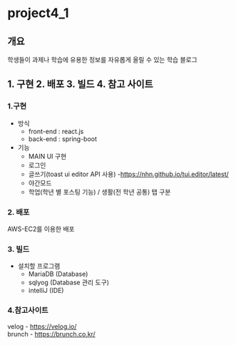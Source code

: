 # project4_1

## 개요
학생들이 과제나 학습에 유용한 정보를 자유롭게 올릴 수 있는 학습 블로그

## 1. 구현 2. 배포 3. 빌드 4. 참고 사이트

### 1.구현
- 방식
  - front-end : react.js
  - back-end : spring-boot
 - 기능
   - MAIN UI 구현
   - 로그인
   - 글쓰기(toast ui editor API 사용) -https://nhn.github.io/tui.editor/latest/
   - 야간모드
   - 학업(학년 별 포스팅 기능) / 생활(전 학년 공통) 탭 구분

### 2. 배포
AWS-EC2를 이용한 배포

### 3. 빌드
- 설치할 프로그램
  - MariaDB (Database)
  - sqlyog (Database 관리 도구)
  - intelliJ (IDE)

### 4.참고사이트
velog - https://velog.io/    
brunch - https://brunch.co.kr/
